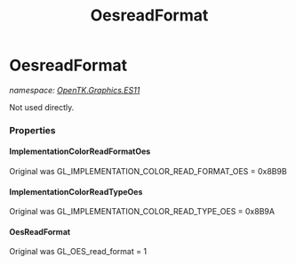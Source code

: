﻿---
title: OesreadFormat
---

# OesreadFormat
_namespace: [OpenTK.Graphics.ES11](N-OpenTK.Graphics.ES11.html)_

Not used directly.



### Properties

#### ImplementationColorReadFormatOes
Original was GL_IMPLEMENTATION_COLOR_READ_FORMAT_OES = 0x8B9B
#### ImplementationColorReadTypeOes
Original was GL_IMPLEMENTATION_COLOR_READ_TYPE_OES = 0x8B9A
#### OesReadFormat
Original was GL_OES_read_format = 1

